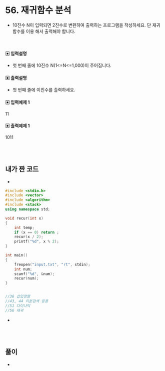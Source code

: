# 56. 재귀함수 분석


* 10진수 N이 입력되면 2진수로 변환하여 출력하는 프로그램을 작성하세요. 단 재귀함수를 이용
해서 출력해야 합니다.






<br/>



#### ▣ 입력설명

* 첫 번째 줄에 10진수 N(1<=N<=1,000)이 주어집니다.

 








#### ▣ 출력설명

* 첫 번째 줄에 이진수를 출력하세요.










#### ▣ 입력예제 1
11






#### ▣ 출력예제 1
1011


<br/>
<br/>


## 내가 짠 코드
* 

```c++
#include <stdio.h>
#include <vector>
#include <algorithm>
#include <stack>
using namespace std;

void recur(int x)
{
	int temp;
	if (x == 0) return ;
	recur(x / 2);
	printf("%d", x % 2);
}

int main()
{
	freopen("input.txt", "rt", stdin);
	int num;
	scanf("%d", &num);
	recur(num); 
}


//36 삽입정렬 
//43, 44 이분검색 응용 
//51 다이나믹 
//56 재귀


```
* 

<br><br> 

## 풀이
*  

<br/>

```c++


```
